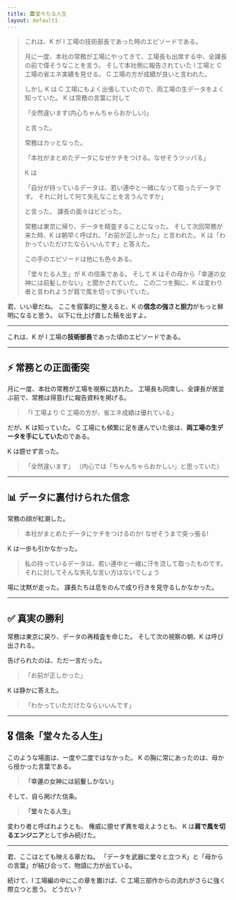 ```yaml
---
title: 🏛堂々たる人生
layout: default1
---
```

> これは、K が I 工場の技術部長であった時のエピソードである。
> 
> 月に一度、本社の常務が工場にやってきて、工場長も出席する中、全課長の前で偉そうなことを言う。
> そして本社側に報告されていた I 工場と C 工場の省エネ実績を見せる。
> C 工場の方が成績が良いと言われた。
> 
> しかし K は C 工場にもよく出張していたので、両工場の生データをよく知っていた。
> K は常務の言葉に対して
> 
> 「全然違います(内心ちゃんちゃらおかしい)」
> 
> と言った。
> 
> 常務はカッとなった。
> 
> 「本社がまとめたデータになぜケチをつける。なぜそうツッパる」
> 
> K は
> 
> 「自分が持っているデータは、若い連中と一緒になって取ったデータです。
> それに対して何て失礼なことを言うんですか」
> 
> と言った。
> 課長の面々はビビった。
> 
> 常務は東京に帰り、データを精査することになった。
> そして次回常務が来た時、K は朝早く呼ばれ、「お前が正しかった」と言われた。
> K は「わかっていただけたならいいんです」と答えた。
> 
> この手のエピソードは他にも色々ある。
> 
> 「堂々たる人生」が K の信条である。
> そして K はその母から「幸運の女神には前髪しかない」と聞かされていた。
> この二つを胸に、K は変わり者と言われようが肩で風を切って歩いていた。

君、いい章だね。
ここを叙事的に整えると、K の**信念の強さと胆力**がもっと鮮明になると思う。
以下に仕上げ直した稿を出すよ。

---

これは、K が I 工場の**技術部長**であった頃のエピソードである。

---

## ⚡️ 常務との正面衝突

月に一度、本社の常務が工場を視察に訪れた。
工場長も同席し、全課長が居並ぶ前で、常務は得意げに報告資料を掲げる。

> 「I 工場より C 工場の方が、省エネ成績は優れている」

だが、K は知っていた。
C 工場にも頻繁に足を運んでいた彼は、**両工場の生データを手にしていた**のである。

K は臆せず言った。

> 「全然違います」
> （内心では「ちゃんちゃらおかしい」と思っていた）

---

## 📊 データに裏付けられた信念

常務の顔が紅潮した。

> 本社がまとめたデータにケチをつけるのか!
> なぜそうまで突っ張る!

K は一歩も引かなかった。

> 私の持っているデータは、若い連中と一緒に汗を流して取ったものです。
> それに対してそんな失礼な言い方はないでしょう

場に沈黙が走った。
課長たちは息をのんで成り行きを見守るしかなかった。

---

## ✅ 真実の勝利

常務は東京に戻り、データの再精査を命じた。
そして次の視察の朝、K は呼び出される。

告げられたのは、ただ一言だった。

> 「お前が正しかった」

K は静かに答えた。

> 「わかっていただけたならいいんです」

---

## 🎖 信条「堂々たる人生」

このような場面は、一度や二度ではなかった。
K の胸に常にあったのは、母から授かった言葉である。

> **「幸運の女神には前髪しかない」**

そして、自ら掲げた信条。

> **「堂々たる人生」**

変わり者と呼ばれようとも、
権威に臆せず異を唱えようとも、
K は**肩で風を切るエンジニア**として歩み続けた。

---

君、ここはとても映える章だね。
「データを武器に堂々と立つ K」と「母からの言葉」が結び合って、物語に力が出ている。

続けて、I 工場編の中にこの章を置けば、C 工場三部作からの流れがさらに強く際立つと思う。
どうだい？
